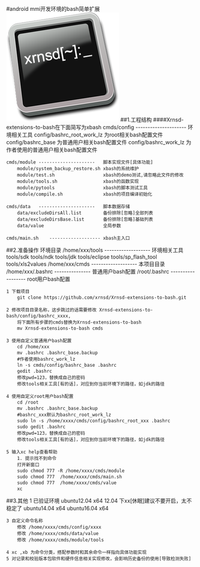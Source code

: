 #android mmi开发环境的bash简单扩展
![Logo](data/logo.png)
##1.工程结构
####Xrnsd-extensions-to-bash在下面简写为xbash
	cmds/config	---------------------	环境相关工具
		config/bashrc_root_work_lz		为root相关bash配置文件
		config/bashrc_base				为普通用户相关bash配置文件
		config/bashrc_work_lz			为作者使用的普通用户相关bash配置文件

	cmds/module	---------------------	脚本实现文件[具体功能]
		module/system_backup_restore.sh	xbash的系统维护
		module/test.sh					xbash的demo测试,请忽略此文件的修改
		module/tools.sh					xbash的函数实现
		module/pytools					xbash的脚本测试工具
		module/compile.sh				xbash的项目编译初始化

	cmds/data	---------------------	脚本数据存储
		data/excludeDirsAll.list		备份排除[忽略]全部列表
		data/excludeDirsBase.list		备份排除[忽略]基础列表
		data/value						全局参数

	cmds/main.sh	-------------------	xbash主入口

##2.准备操作
	环境目录
		/home/xxx/tools	-------------------	环境相关工具
			tools/sdk
			tools/ndk
			tools/jdk
			tools/eclipse
			tools/sp_flash_tool
			tools/xls2values
		/home/xxx/cmds	-------------------	本项目目录
		/home/xxx/.bashrc	---------------	普通用户bash配置
		/root/.bashrc	------------------	root用户bash配置

	1 下载项目
		git clone https://github.com/xrnsd/Xrnsd-extensions-to-bash.git

	2 修改项目目录名称，这步跳过的话需要修改 Xrnsd-extensions-to-bash/config/bashrc_xxxx,
		将下面所有步骤的cmds替换为Xrnsd-extensions-to-bash
		mv Xrnsd-extensions-to-bash cmds

	3 使用自定义普通用户bash配置
		cd /home/xxx
		mv .bashrc .bashrc_base.backup
		#作者使用bashrc_work_lz
		ln -s cmds/config/bashrc_base .bashrc
		gedit .bashrc
		修改pwd=123，替换成自己的密码
		修改tools相关工具[有的话]，对应到你当前环境下的路径，如jdk的路径

	4 使用自定义root用户bash配置
		cd /root
		mv .bashrc .bashrc_base.backup
		#bashrc_xxx默认为bashrc_root_work_lz
		sudo ln -s /home/xxxx/cmds/config/bashrc_root_xxx .bashrc
		sudo gedit .bashrc
		修改pwd=123，替换成自己的密码
		修改tools相关工具[有的话]，对应到你当前环境下的路径，如jdk的路径

	5 输入xc help查看帮助
		1. 提示找不到命令
		打开新窗口
		sudo chmod 777 -R /home/xxxx/cmds/module
		sudo chmod 777  /home/xxxx/cmds/main.sh
		sudo chmod 777  /home/xxxx/cmds/value
		xc

##3.其他
	1 已验证环境
		ubuntu12.04 x64
			12.04 下xx[休眠]建议不要开启，太不稳定了
		ubuntu14.04 x64
		ubuntu16.04 x64

	3 自定义命令名称
		修改 /home/xxxx/cmds/config/xxxx
		修改 /home/xxxx/cmds/data/value
		修改 /home/xxxx/cmds/module/tools

	4 xc ,xb 为命令分类，搭配参数时和其余命令一样指向具体功能实现
	5 对记录和校验版本包软件和硬件信息相关实现修改，会影响历史备份的使用[导致检测失败]
